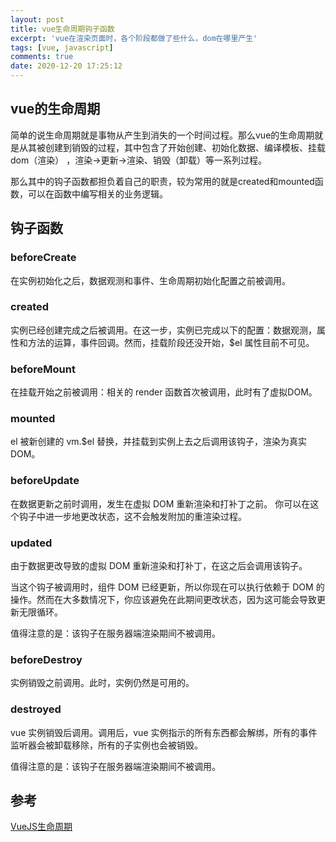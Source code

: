 ```yaml
---
layout: post
title: vue生命周期钩子函数
excerpt: 'vue在渲染页面时，各个阶段都做了些什么，dom在哪里产生'
tags: [vue, javascript]
comments: true
date: 2020-12-20 17:25:12
---
```


## vue的生命周期

简单的说生命周期就是事物从产生到消失的一个时间过程。那么vue的生命周期就是从其被创建到销毁的过程，其中包含了开始创建、初始化数据、编译模板、挂载dom（渲染） ，渲染->更新->渲染、销毁（卸载）等一系列过程。

那么其中的钩子函数都担负着自己的职责，较为常用的就是created和mounted函数，可以在函数中编写相关的业务逻辑。

## 钩子函数

### beforeCreate

在实例初始化之后，数据观测和事件、生命周期初始化配置之前被调用。

### created

实例已经创建完成之后被调用。在这一步，实例已完成以下的配置：数据观测，属性和方法的运算，事件回调。然而，挂载阶段还没开始，$el 属性目前不可见。

### beforeMount

在挂载开始之前被调用：相关的 render 函数首次被调用，此时有了虚拟DOM。

### mounted

el 被新创建的 vm.$el 替换，并挂载到实例上去之后调用该钩子，渲染为真实DOM。

### beforeUpdate

在数据更新之前时调用，发生在虚拟 DOM 重新渲染和打补丁之前。 你可以在这个钩子中进一步地更改状态，这不会触发附加的重渲染过程。

### updated

由于数据更改导致的虚拟 DOM 重新渲染和打补丁，在这之后会调用该钩子。

当这个钩子被调用时，组件 DOM 已经更新，所以你现在可以执行依赖于 DOM 的操作。然而在大多数情况下，你应该避免在此期间更改状态，因为这可能会导致更新无限循环。

值得注意的是：该钩子在服务器端渲染期间不被调用。

### beforeDestroy

实例销毁之前调用。此时，实例仍然是可用的。

### destroyed

vue 实例销毁后调用。调用后，vue 实例指示的所有东西都会解绑，所有的事件监听器会被卸载移除，所有的子实例也会被销毁。 

值得注意的是：该钩子在服务器端渲染期间不被调用。

## 参考
[VueJS生命周期](https://blog.csdn.net/jian_xi/article/details/79249300)
